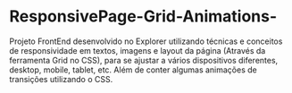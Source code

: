 # ResponsivePage-Grid-Animations-
Projeto FrontEnd desenvolvido no Explorer utilizando técnicas e conceitos de responsividade em textos, imagens e layout da página (Através da ferramenta Grid no CSS), para se ajustar a vários dispositivos diferentes, desktop, mobile, tablet, etc.  Além de conter algumas animações de transições utilizando o CSS.
